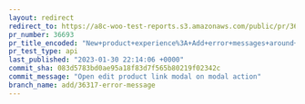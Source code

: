 ```yaml
---
layout: redirect
redirect_to: https://a8c-woo-test-reports.s3.amazonaws.com/public/pr/36693/api/index.html
pr_number: 36693
pr_title_encoded: "New+product+experience%3A+Add+error+messages+around+duplicate+or+invalid+skus"
pr_test_type: api
last_published: "2023-01-30 22:14:06 +0000"
commit_sha: 083d5783bd0ae95a18f83d7f565b80219f02342c
commit_message: "Open edit product link modal on modal action"
branch_name: add/36317-error-message
---
```

